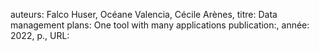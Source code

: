 auteurs: Falco Huser, Océane Valencia, Cécile Arènes, 
titre: Data management plans: One tool with many applications
publication:, 
année: 2022, 
p.,
URL: 

